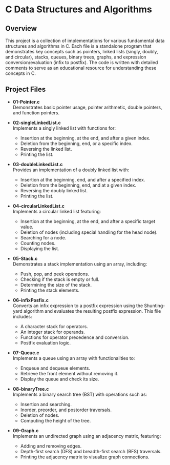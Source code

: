 # C Data Structures and Algorithms

## Overview
This project is a collection of implementations for various fundamental data structures and algorithms in C. Each file is a standalone program that demonstrates key concepts such as pointers, linked lists (singly, doubly, and circular), stacks, queues, binary trees, graphs, and expression conversion/evaluation (infix to postfix). The code is written with detailed comments to serve as an educational resource for understanding these concepts in C.

## Project Files
- **01-Pointer.c**  
  Demonstrates basic pointer usage, pointer arithmetic, double pointers, and function pointers.

- **02-singleLinkedList.c**  
  Implements a singly linked list with functions for:
  - Insertion at the beginning, at the end, and after a given index.
  - Deletion from the beginning, end, or a specific index.
  - Reversing the linked list.
  - Printing the list.

- **03-doubleLinkedList.c**  
  Provides an implementation of a doubly linked list with:
  - Insertion at the beginning, end, and after a specified index.
  - Deletion from the beginning, end, and at a given index.
  - Reversing the doubly linked list.
  - Printing the list.

- **04-circularLinkedList.c**  
  Implements a circular linked list featuring:
  - Insertion at the beginning, at the end, and after a specific target value.
  - Deletion of nodes (including special handling for the head node).
  - Searching for a node.
  - Counting nodes.
  - Displaying the list.

- **05-Stack.c**  
  Demonstrates a stack implementation using an array, including:
  - Push, pop, and peek operations.
  - Checking if the stack is empty or full.
  - Determining the size of the stack.
  - Printing the stack elements.

- **06-infixPosfix.c**  
  Converts an infix expression to a postfix expression using the Shunting-yard algorithm and evaluates the resulting postfix expression. This file includes:
  - A character stack for operators.
  - An integer stack for operands.
  - Functions for operator precedence and conversion.
  - Postfix evaluation logic.

- **07-Queue.c**  
  Implements a queue using an array with functionalities to:
  - Enqueue and dequeue elements.
  - Retrieve the front element without removing it.
  - Display the queue and check its size.

- **08-binaryTree.c**  
  Implements a binary search tree (BST) with operations such as:
  - Insertion and searching.
  - Inorder, preorder, and postorder traversals.
  - Deletion of nodes.
  - Computing the height of the tree.

- **09-Graph.c**  
  Implements an undirected graph using an adjacency matrix, featuring:
  - Adding and removing edges.
  - Depth-first search (DFS) and breadth-first search (BFS) traversals.
  - Printing the adjacency matrix to visualize graph connections.
